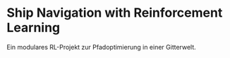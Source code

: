 # Ship Navigation with Reinforcement Learning

Ein modulares RL-Projekt zur Pfadoptimierung in einer Gitterwelt.
